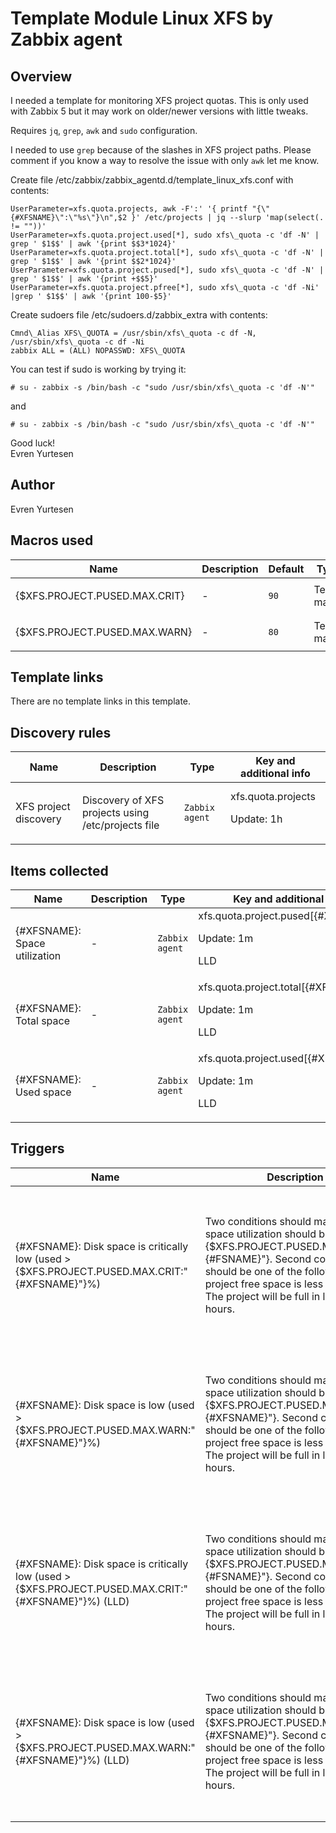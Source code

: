 # Template Module Linux XFS by Zabbix agent

## Overview

I needed a template for monitoring XFS project quotas. This is only used with Zabbix 5 but it may work on older/newer versions with little tweaks.


Requires `jq`, `grep`, `awk` and `sudo` configuration.


I needed to use `grep` because of the slashes in XFS project paths. Please comment if you know a way to resolve the issue with only `awk` let me know.


Create file /etc/zabbix/zabbix\_agentd.d/template\_linux\_xfs.conf with contents:



```
UserParameter=xfs.quota.projects, awk -F':' '{ printf "{\"{#XFSNAME}\":\"%s\"}\n",$2 }' /etc/projects | jq --slurp 'map(select(. != ""))'
UserParameter=xfs.quota.project.used[*], sudo xfs\_quota -c 'df -N' | grep ' $1$$' | awk '{print $$3*1024}'
UserParameter=xfs.quota.project.total[*], sudo xfs\_quota -c 'df -N' | grep ' $1$$' | awk '{print $$2*1024}'
UserParameter=xfs.quota.project.pused[*], sudo xfs\_quota -c 'df -N' | grep ' $1$$' | awk '{print +$$5}'
UserParameter=xfs.quota.project.pfree[*], sudo xfs\_quota -c 'df -Ni' |grep ' $1$$' | awk '{print 100-$5}'

```

  
Create sudoers file /etc/sudoers.d/zabbix\_extra with contents:



```
Cmnd\_Alias XFS\_QUOTA = /usr/sbin/xfs\_quota -c df -N, /usr/sbin/xfs\_quota -c df -Ni
zabbix ALL = (ALL) NOPASSWD: XFS\_QUOTA

```

  
You can test if sudo is working by trying it:



```
# su - zabbix -s /bin/bash -c "sudo /usr/sbin/xfs\_quota -c 'df -N'"

```

  
and



```
# su - zabbix -s /bin/bash -c "sudo /usr/sbin/xfs\_quota -c 'df -N'"

```

  
Good luck!  
Evren Yurtesen



## Author

Evren Yurtesen

## Macros used

|Name|Description|Default|Type|
|----|-----------|-------|----|
|{$XFS.PROJECT.PUSED.MAX.CRIT}|<p>-</p>|`90`|Text macro|
|{$XFS.PROJECT.PUSED.MAX.WARN}|<p>-</p>|`80`|Text macro|
## Template links

There are no template links in this template.

## Discovery rules

|Name|Description|Type|Key and additional info|
|----|-----------|----|----|
|XFS project discovery|<p>Discovery of XFS projects using /etc/projects file</p>|`Zabbix agent`|xfs.quota.projects<p>Update: 1h</p>|
## Items collected

|Name|Description|Type|Key and additional info|
|----|-----------|----|----|
|{#XFSNAME}: Space utilization|<p>-</p>|`Zabbix agent`|xfs.quota.project.pused[{#XFSNAME}]<p>Update: 1m</p><p>LLD</p>|
|{#XFSNAME}: Total space|<p>-</p>|`Zabbix agent`|xfs.quota.project.total[{#XFSNAME}]<p>Update: 1m</p><p>LLD</p>|
|{#XFSNAME}: Used space|<p>-</p>|`Zabbix agent`|xfs.quota.project.used[{#XFSNAME}]<p>Update: 1m</p><p>LLD</p>|
## Triggers

|Name|Description|Expression|Priority|
|----|-----------|----------|--------|
|{#XFSNAME}: Disk space is critically low (used > {$XFS.PROJECT.PUSED.MAX.CRIT:"{#XFSNAME}"}%)|<p>Two conditions should match: First, space utilization should be above {$XFS.PROJECT.PUSED.MAX.CRIT:"{#FSNAME}"}. Second condition should be one of the following: - The project free space is less than 5G. - The project will be full in less than 24 hours.</p>|<p>**Expression**: {Template Module Linux XFS by Zabbix agent:xfs.quota.project.pused[{#XFSNAME}].last()}>90 and (({Template Module Linux XFS by Zabbix agent:xfs.quota.project.total[{#XFSNAME}].last()}-{Template Module Linux XFS by Zabbix agent:xfs.quota.project.pused[{#XFSNAME}].last()})<5G or {Template Module Linux XFS by Zabbix agent:xfs.quota.project.pused[{#XFSNAME}].timeleft(1h,,100)}<1d)</p><p>**Recovery expression**: </p>|average|
|{#XFSNAME}: Disk space is low (used > {$XFS.PROJECT.PUSED.MAX.WARN:"{#XFSNAME}"}%)|<p>Two conditions should match: First, space utilization should be above {$XFS.PROJECT.PUSED.MAX.WARN:"{#XFSNAME}"}. Second condition should be one of the following: - The project free space is less than 10G. - The project will be full in less than 24 hours.</p>|<p>**Expression**: {Template Module Linux XFS by Zabbix agent:xfs.quota.project.pused[{#XFSNAME}].last()}>80 and (({Template Module Linux XFS by Zabbix agent:xfs.quota.project.total[{#XFSNAME}].last()}-{Template Module Linux XFS by Zabbix agent:xfs.quota.project.pused[{#XFSNAME}].last()})<10G or {Template Module Linux XFS by Zabbix agent:xfs.quota.project.pused[{#XFSNAME}].timeleft(1h,,100)}<1d)</p><p>**Recovery expression**: </p>|warning|
|{#XFSNAME}: Disk space is critically low (used > {$XFS.PROJECT.PUSED.MAX.CRIT:"{#XFSNAME}"}%) (LLD)|<p>Two conditions should match: First, space utilization should be above {$XFS.PROJECT.PUSED.MAX.CRIT:"{#FSNAME}"}. Second condition should be one of the following: - The project free space is less than 5G. - The project will be full in less than 24 hours.</p>|<p>**Expression**: {Template Module Linux XFS by Zabbix agent:xfs.quota.project.pused[{#XFSNAME}].last()}>90 and (({Template Module Linux XFS by Zabbix agent:xfs.quota.project.total[{#XFSNAME}].last()}-{Template Module Linux XFS by Zabbix agent:xfs.quota.project.pused[{#XFSNAME}].last()})<5G or {Template Module Linux XFS by Zabbix agent:xfs.quota.project.pused[{#XFSNAME}].timeleft(1h,,100)}<1d)</p><p>**Recovery expression**: </p>|average|
|{#XFSNAME}: Disk space is low (used > {$XFS.PROJECT.PUSED.MAX.WARN:"{#XFSNAME}"}%) (LLD)|<p>Two conditions should match: First, space utilization should be above {$XFS.PROJECT.PUSED.MAX.WARN:"{#XFSNAME}"}. Second condition should be one of the following: - The project free space is less than 10G. - The project will be full in less than 24 hours.</p>|<p>**Expression**: {Template Module Linux XFS by Zabbix agent:xfs.quota.project.pused[{#XFSNAME}].last()}>80 and (({Template Module Linux XFS by Zabbix agent:xfs.quota.project.total[{#XFSNAME}].last()}-{Template Module Linux XFS by Zabbix agent:xfs.quota.project.pused[{#XFSNAME}].last()})<10G or {Template Module Linux XFS by Zabbix agent:xfs.quota.project.pused[{#XFSNAME}].timeleft(1h,,100)}<1d)</p><p>**Recovery expression**: </p>|warning|
